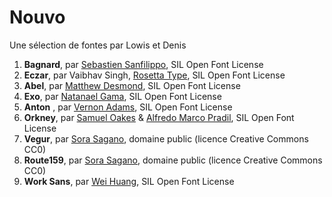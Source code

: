 # Nouvo

Une sélection de fontes par Lowis et Denis

1. **Bagnard**, par [Sebastien Sanfilippo](https://github.com/sebsan/Bagnard), SIL Open Font License
2. **Eczar**, par Vaibhav Singh, [Rosetta Type](https://github.com/rosettatype/eczar), SIL Open Font License
3. **Abel**, par [Matthew Desmond](http://www.madtype.com/), SIL Open Font License
4. **Exo**, par [Natanael Gama](http://ndiscovered.com/), SIL Open Font License
5. **Anton** , par [Vernon Adams](https://fonts.google.com/specimen/Anton), SIL Open Font License
6. **Orkney**, par [Samuel Oakes](http://oakes.co/) & [Alfredo Marco Pradil](http://alfredomarcopradil.com/), SIL Open Font License
7. **Vegur**, par [Sora Sagano](http://dotcolon.net/font/vegur/), domaine public (licence Creative Commons CC0)
8. **Route159**, par [Sora Sagano](http://dotcolon.net/font/route159/), domaine public (licence Creative Commons CC0)
9. **Work Sans**, par [Wei Huang](https://github.com/weiweihuanghuang/Work-Sans), SIL Open Font License

